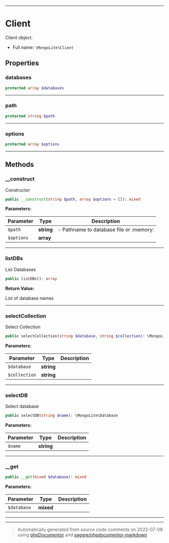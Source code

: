 ***

# Client

Client object.



* Full name: `\MongoLite\Client`



## Properties


### databases



```php
protected array $databases
```






***

### path



```php
protected string $path
```






***

### options



```php
protected array $options
```






***

## Methods


### __construct

Constructor

```php
public __construct(string $path, array $options = []): mixed
```








**Parameters:**

| Parameter | Type | Description |
|-----------|------|-------------|
| `$path` | **string** | - Pathname to database file or :memory: |
| `$options` | **array** |  |




***

### listDBs

List Databases

```php
public listDBs(): array
```









**Return Value:**

List of database names



***

### selectCollection

Select Collection

```php
public selectCollection(string $database, string $collection): \MongoLite\Collection
```








**Parameters:**

| Parameter | Type | Description |
|-----------|------|-------------|
| `$database` | **string** |  |
| `$collection` | **string** |  |




***

### selectDB

Select database

```php
public selectDB(string $name): \MongoLite\Database
```








**Parameters:**

| Parameter | Type | Description |
|-----------|------|-------------|
| `$name` | **string** |  |




***

### __get



```php
public __get(mixed $database): mixed
```








**Parameters:**

| Parameter | Type | Description |
|-----------|------|-------------|
| `$database` | **mixed** |  |




***


***
> Automatically generated from source code comments on 2022-07-08 using [phpDocumentor](http://www.phpdoc.org/) and [saggre/phpdocumentor-markdown](https://github.com/Saggre/phpDocumentor-markdown)
